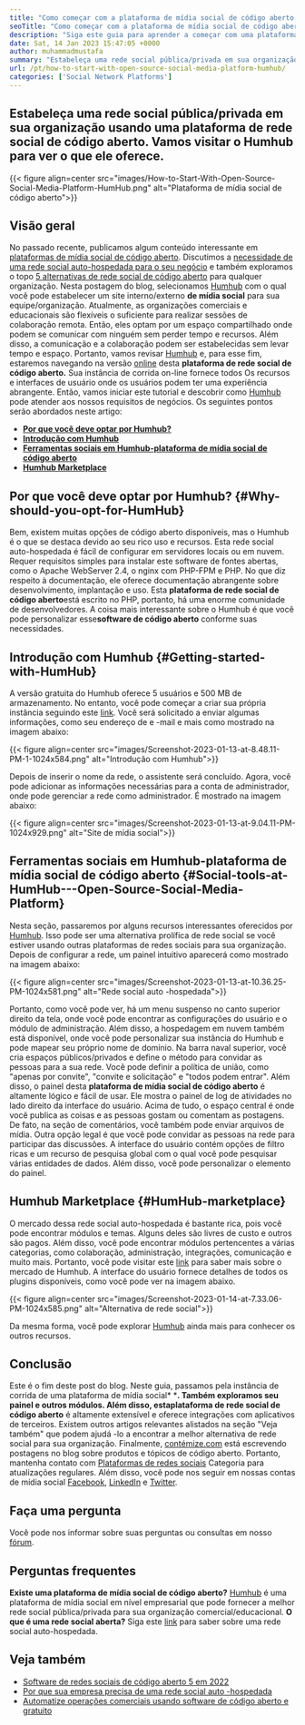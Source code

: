 ```yaml
---
title: "Como começar com a plataforma de mídia social de código aberto | Humhub" 
seoTitle: "Como começar com a plataforma de mídia social de código aberto | Humhub" 
description: "Siga este guia para aprender a começar com uma plataforma de mídia social de código aberto. Oferece um painel rico, juntamente com muitos recursos de nível empresarial." 
date: Sat, 14 Jan 2023 15:47:05 +0000
author: muhammadmustafa
summary: "Estabeleça uma rede social pública/privada em sua organização usando uma plataforma de rede social de código aberto. Vamos visitar o Humhub para ver o que ele oferece." 
url: /pt/how-to-start-with-open-source-social-media-platform-humhub/
categories: ['Social Network Platforms']
---
```


## Estabeleça uma rede social pública/privada em sua organização usando uma plataforma de rede social de código aberto. Vamos visitar o Humhub para ver o que ele oferece.

{{< figure align=center src="images/How-to-Start-With-Open-Source-Social-Media-Platform-HumHub.png" alt="Plataforma de mídia social de código aberto">}}


## Visão geral
No passado recente, publicamos algum conteúdo interessante em [plataformas de mídia social de código aberto][1]. Discutimos a [necessidade de uma rede social auto-hospedada para o seu negócio][2] e também exploramos o topo [5 alternativas de rede social de código aberto][3] para qualquer organização. Nesta postagem do blog, selecionamos [Humhub][4] com o qual você pode estabelecer um site interno/externo **de mídia social** para sua equipe/organização. Atualmente, as organizações comerciais e educacionais são flexíveis o suficiente para realizar sessões de colaboração remota. Então, eles optam por um espaço compartilhado onde podem se comunicar com ninguém sem perder tempo e recursos. Além disso, a comunicação e a colaboração podem ser estabelecidas sem levar tempo e espaço.
Portanto, vamos revisar [Humhub][4] e, para esse fim, estaremos navegando na versão [online][5] desta **plataforma de rede social de código aberto.** Sua instância de corrida on-line fornece todos Os recursos e interfaces de usuário onde os usuários podem ter uma experiência abrangente. Então, vamos iniciar este tutorial e descobrir como [Humhub][4] pode atender aos nossos requisitos de negócios.
Os seguintes pontos serão abordados neste artigo:
* **[Por que você deve optar por Humhub?][6]** 
* **[Introdução com Humhub][7]** 
* **[Ferramentas sociais em Humhub-plataforma de mídia social de código aberto][8]** 
* **[Humhub Marketplace][9]** 

## Por que você deve optar por Humhub? {#Why-should-you-opt-for-HumHub}

Bem, existem muitas opções de código aberto disponíveis, mas o Humhub é o que se destaca devido ao seu rico uso e recursos. Esta rede social auto-hospedada é fácil de configurar em servidores locais ou em nuvem. Requer requisitos simples para instalar este software de fontes abertas, como o Apache WebServer 2.4, o nginx com PHP-FPM e PHP. No que diz respeito à documentação, ele oferece documentação abrangente sobre desenvolvimento, implantação e uso.
Esta **plataforma de rede social de código aberto**está escrito no PHP, portanto, há uma enorme comunidade de desenvolvedores. A coisa mais interessante sobre o Humhub é que você pode personalizar esse**software de código aberto** conforme suas necessidades.

## Introdução com Humhub {#Getting-started-with-HumHub}

A versão gratuita do Humhub oferece 5 usuários e 500 MB de armazenamento. No entanto, você pode começar a criar sua própria instância seguindo este [link][5]. Você será solicitado a enviar algumas informações, como seu endereço de e -mail e mais como mostrado na imagem abaixo:

{{< figure align=center src="images/Screenshot-2023-01-13-at-8.48.11-PM-1-1024x584.png" alt="Introdução com Humhub">}}

Depois de inserir o nome da rede, o assistente será concluído. Agora, você pode adicionar as informações necessárias para a conta de administrador, onde pode gerenciar a rede como administrador. É mostrado na imagem abaixo:

{{< figure align=center src="images/Screenshot-2023-01-13-at-9.04.11-PM-1024x929.png" alt="Site de mídia social">}}


## Ferramentas sociais em Humhub-plataforma de mídia social de código aberto {#Social-tools-at-HumHub---Open-Source-Social-Media-Platform}

Nesta seção, passaremos por alguns recursos interessantes oferecidos por [Humhub][4]. Isso pode ser uma alternativa prolífica de rede social se você estiver usando outras plataformas de redes sociais para sua organização.
Depois de configurar a rede, um painel intuitivo aparecerá como mostrado na imagem abaixo:

{{< figure align=center src="images/Screenshot-2023-01-13-at-10.36.25-PM-1024x581.png" alt="Rede social auto -hospedada">}}

Portanto, como você pode ver, há um menu suspenso no canto superior direito da tela, onde você pode encontrar as configurações do usuário e o módulo de administração. Além disso, a hospedagem em nuvem também está disponível, onde você pode personalizar sua instância do Humhub e pode mapear seu próprio nome de domínio. Na barra naval superior, você cria espaços públicos/privados e define o método para convidar as pessoas para a sua rede. Você pode definir a política de união, como "apenas por convite", "convite e solicitação" e "todos podem entrar".
Além disso, o painel desta **plataforma de mídia social de código aberto** é altamente lógico e fácil de usar. Ele mostra o painel de log de atividades no lado direito da interface do usuário. Acima de tudo, o espaço central é onde você publica as coisas e as pessoas gostam ou comentam as postagens. De fato, na seção de comentários, você também pode enviar arquivos de mídia. Outra opção legal é que você pode convidar as pessoas na rede para participar das discussões. A interface do usuário contém opções de filtro ricas e um recurso de pesquisa global com o qual você pode pesquisar várias entidades de dados. Além disso, você pode personalizar o elemento do painel.

## Humhub Marketplace {#HumHub-marketplace}

O mercado dessa rede social auto-hospedada é bastante rica, pois você pode encontrar módulos e temas. Alguns deles são livres de custo e outros são pagos. Além disso, você pode encontrar módulos pertencentes a várias categorias, como colaboração, administração, integrações, comunicação e muito mais. Portanto, você pode visitar este [link][10] para saber mais sobre o mercado de Humhub.
A interface do usuário fornece detalhes de todos os plugins disponíveis, como você pode ver na imagem abaixo.

{{< figure align=center src="images/Screenshot-2023-01-14-at-7.33.06-PM-1024x585.png" alt="Alternativa de rede social">}}

Da mesma forma, você pode explorar [Humhub][4] ainda mais para conhecer os outros recursos.

## Conclusão
Este é o fim deste post do blog. Neste guia, passamos pela instância de corrida de uma plataforma de mídia social* *****. Também exploramos seu painel e outros módulos. Além disso, esta**plataforma de rede social de código aberto** é altamente extensível e oferece integrações com aplicativos de terceiros. Existem outros artigos relevantes alistados na seção "Veja também" que podem ajudá -lo a encontrar a melhor alternativa de rede social para sua organização.
Finalmente, [contémize.com][11] está escrevendo postagens no blog sobre produtos e tópicos de código aberto. Portanto, mantenha contato com [][12][Plataformas de redes sociais][1] Categoria para atualizações regulares. Além disso, você pode nos seguir em nossas contas de mídia social [Facebook][13], [LinkedIn][14] e [Twitter][15].

## Faça uma pergunta
Você pode nos informar sobre suas perguntas ou consultas em nosso [fórum][16].

## Perguntas frequentes
**Existe uma plataforma de mídia social de código aberto?** 
[Humhub][4] é uma plataforma de mídia social em nível empresarial que pode fornecer a melhor rede social pública/privada para sua organização comercial/educacional.
**O que é uma rede social aberta?** 
Siga este [link][6] para saber sobre uma rede social auto-hospedada.

## Veja também
  * [Software de redes sociais de código aberto 5 em 2022][3]
  * [Por que sua empresa precisa de uma rede social auto -hospedada][17]
  * [Automatize operações comerciais usando software de código aberto e gratuito][18]



[1]: https://products.containerize.com/social-network-platforms/
[2]: https://blog.containerize.com/social-network-platforms/why-your-business-needs-a-self-hosted-social-network/
[3]: https://blog.containerize.com/social-network-platforms/top-5-open-source-social-networking-software-in-2022/
[4]: https://products.containerize.com/social-network-platforms/humhub/
[5]: https://saas.humhub.com/en/create
[6]: #Why-should-you-opt-for-HumHub
[7]: #Getting-started-with-HumHub
[8]: #Social-tools-at-HumHub---Open-Source-Social-Media-Platform
[9]: #HumHub-marketplace
[10]: https://marketplace.humhub.com/
[11]: https://www.containerize.com/
[12]: https://products.containerize.com/marketing-automation/
[13]: https://web.facebook.com/containerize
[14]: https://www.linkedin.com/company/containerize/
[15]: https://twitter.com/containerize_co
[16]: https://forum.containerize.com/
[17]: //blog.containerize.com/2021/10/07/why-your-business-needs-a-self-hosted-social-network/
[18]: https://blog.containerize.com/blogging/automate-business-operations-using-open-source-software/
